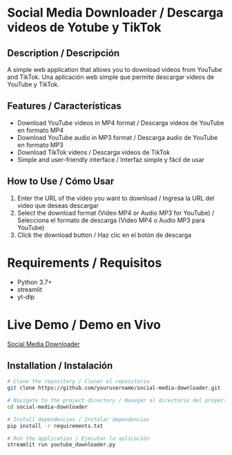 # Social Media Downloader / Descarga videos de Yotube y TikTok

## Description / Descripción
A simple web application that allows you to download videos from YouTube and TikTok.
Una aplicación web simple que permite descargar videos de YouTube y TikTok.

## Features / Características
- Download YouTube videos in MP4 format / Descarga videos de YouTube en formato MP4
- Download YouTube audio in MP3 format / Descarga audio de YouTube en formato MP3
- Download TikTok videos / Descarga videos de TikTok
- Simple and user-friendly interface / Interfaz simple y fácil de usar

## How to Use / Cómo Usar
1. Enter the URL of the video you want to download / Ingresa la URL del video que deseas descargar
2. Select the download format (Video MP4 or Audio MP3 for YouTube) / Selecciona el formato de descarga (Video MP4 o Audio MP3 para YouTube)
3. Click the download button / Haz clic en el botón de descarga

# Requirements / Requisitos

- Python 3.7+
- streamlit
- yt-dlp

# Live Demo / Demo en Vivo
[Social Media Downloader](https://youtube-downloader-00.streamlit.app/)

## Installation / Instalación
```bash
# Clone the repository / Clonar el repositorio
git clone https://github.com/yourusername/social-media-downloader.git

# Navigate to the project directory / Navegar al directorio del proyecto
cd social-media-downloader

# Install dependencies / Instalar dependencias
pip install -r requirements.txt

# Run the application / Ejecutar la aplicación
streamlit run youtube_downloader.py